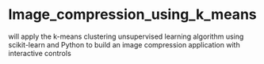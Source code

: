 # Image_compression_using_k_means
will apply the k-means clustering unsupervised learning algorithm using scikit-learn and Python to build an image compression application with interactive controls
